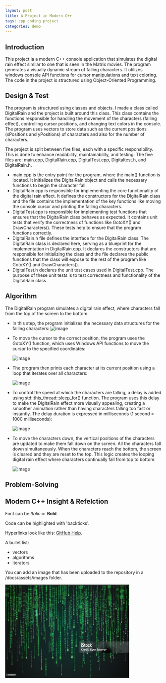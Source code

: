 ```yaml
---
layout: post
title: A Project in Modern C++
tags: cpp coding project
categories: demo
---
```

## Introduction

This project ia a modern C++ console application that simulates the digital rain effect similar to one that is seen in the Matrix movies. 
The program generates a visually dynamic stream of falling characters. It utilizes windows console API functions for cursor manipulations and text coloring.
The code in the project is structured using Object-Oriented Programming.

## Design & Test

The program is structured using classes and objects. I made a class called DigitalRain and the project is built around this class. This class contains the functions responsible for handling the movement of the characters (falling effect), controlling cursor positions, and changing text colors in the console. The program uses vectors to store data such as the current positions (xPositions and yPositions) of characters and also for the number of characters.

The project is split between five files, each with a specific responsibility. This is done to enhance readability, maintainability, and testing. The five files are: main.cpp, DigitalRain.cpp, DigitalTest.cpp, Digitaltest.h, and DigitalRain.h. 
- main.cpp is the entry point for the program, where the main() function is located. It initializes the DigitalRain object and calls the necessary functions to begin the character fall.
- DigitalRain.cpp is responsible for implementing the core functionality of the digital rain effect. It defines the constructors for the DigitalRain class and the file contains the implementation of the key functions like moving the console cursor and printing the falling characters.
- DigitalTest.cpp is responsible for implementing test functions that ensures that the DigitalRain class behaves as expected. It contains unit tests that verify the correctness of functions like GotoXY() and DrawCharacters(). These tests help to ensure that the program functions correctly.
- DigitalRain.h file defines the interface for the DigitalRain class. The DigitalRain class is declared here, serving as a blueprint for the implementation in DigitalRain.cpp. It declares the constructors that are responsible for initializing the class and the file declares the public functions that the class will expose to the rest of the program like GotoXY() and DrawCharacters().
- DigitalTest.h declares the unit test cases used in DigitalTest.cpp. The purpose of these unit tests is to test correctness and functionality of the DigitalRain class

## Algorithm

The DigitalRain program simulates a digital rain effect, where characters fall from the top of the screen to the bottom. 
- In this step, the program initializes the necessary data structures for the falling characters:
  ![image](https://github.com/user-attachments/assets/350997f5-d9c9-4e5d-ba5c-510500fda591)


- To move the cursor to the correct position, the program uses the GotoXY() function, which uses Windows API functions to move the cursor to the specified coordinates:
  
  ![image](https://github.com/user-attachments/assets/bc583c1b-4458-4940-8fdb-ecd21762f4f8)

- The program then prints each character at its current position using a loop that iterates over all characters:
  
  ![image](https://github.com/user-attachments/assets/037b4f5c-e715-4a0b-89c8-14faa3311cb1)

- To control the speed at which the characters are falling, a delay is added using std::this_thread::sleep_for() function. The program uses this delay to make the DigitalRain effect more visually appealing, creating a smoother animation rather than having characters falling too fast or instantly. The delay duration is expressed in milliseconds (1 second = 1000 milliseconds):

  ![image](https://github.com/user-attachments/assets/33eb4ad1-59c2-4dbb-911e-b8ed6137303c)

- To move the characters down, the vertical positions of the characters are updated to make them fall down on the screen. All the characters fall down simultaneously.  When the characters reach the bottom, the screen is cleared and they are reset to the top. This logic creates the looping digital rain effect where characters continually fall from top to bottom:

  ![image](https://github.com/user-attachments/assets/629614a9-ecb5-4b70-ab26-2d59826e5bda)

 





## Problem-Solving


## Modern C++ Insight & Refelction

Font can be *Italic* or **Bold**.

Code can be highlighted with 'backticks'.

Hyperlinks look like this: [GitHub Help](https://help.github.com/).

A bullet list:

- vectors
- algorithms
- iterators

You can add an image that has been uploaded to the repository in a /docs/assets/images folder.

<img src="https://raw.githubusercontent.com/DanKos22/digital-rain-cpp/main/docs/assets/images/Project.png" width="400" height="300">
